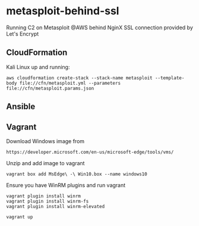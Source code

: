 # metasploit-behind-ssl
Running C2 on Metasploit @AWS behind NginX SSL connection provided by Let's Encrypt


## CloudFormation
Kali Linux up and running:

```
aws cloudformation create-stack --stack-name metasploit --template-body file://cfn/metasploit.yml --parameters file://cfn/metasploit.params.json
```

## Ansible



## Vagrant

Download Windows image from 

```
https://developer.microsoft.com/en-us/microsoft-edge/tools/vms/
```

Unzip and add image to vagrant

```
vagrant box add MsEdge\ -\ Win10.box --name windows10
```

Ensure you have WinRM plugins and run vagrant
```
vagrant plugin install winrm
vagrant plugin install winrm-fs
vagrant plugin install winrm-elevated

vagrant up
```
